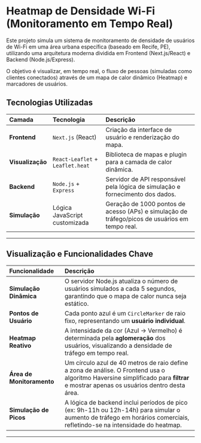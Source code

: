 # Heatmap de Densidade Wi-Fi (Monitoramento em Tempo Real)

Este projeto simula um sistema de monitoramento de densidade de usuários de Wi-Fi em uma área urbana específica (baseado em Recife, PE), utilizando uma arquitetura moderna dividida em Frontend (Next.js/React) e Backend (Node.js/Express).

O objetivo é visualizar, em tempo real, o fluxo de pessoas (simuladas como clientes conectados) através de um mapa de calor dinâmico (Heatmap) e marcadores de usuários.

## Tecnologias Utilizadas

| Camada | Tecnologia | Descrição |
| :--- | :--- | :--- |
| **Frontend** | `Next.js` (React) | Criação da interface de usuário e renderização do mapa. |
| **Visualização** | `React-Leaflet` + `Leaflet.heat` | Biblioteca de mapas e plugin para a camada de calor dinâmica. |
| **Backend** | `Node.js` + `Express` | Servidor de API responsável pela lógica de simulação e fornecimento dos dados. |
| **Simulação** | Lógica JavaScript customizada | Geração de 1000 pontos de acesso (APs) e simulação de tráfego/picos de usuários em tempo real. |

---
## Visualização e Funcionalidades Chave

| Funcionalidade | Descrição |
| :--- | :--- |
| **Simulação Dinâmica** | O servidor Node.js atualiza o número de usuários simulados a cada 5 segundos, garantindo que o mapa de calor nunca seja estático. |
| **Pontos de Usuário** | Cada ponto azul é um `CircleMarker` de raio fixo, representando um **usuário individual**. |
| **Heatmap Reativo** | A intensidade da cor (Azul $\rightarrow$ Vermelho) é determinada pela **aglomeração** dos usuários, visualizando a densidade de tráfego em tempo real. |
| **Área de Monitoramento** | Um círculo azul de 40 metros de raio define a zona de análise. O Frontend usa o algoritmo Haversine simplificado para **filtrar** e mostrar apenas os usuários dentro desta área. |
| **Simulação de Picos** | A lógica de backend inclui períodos de pico (ex: 9h-11h ou 12h-14h) para simular o aumento de tráfego em horários comerciais, refletindo-se na intensidade do heatmap. |

---
